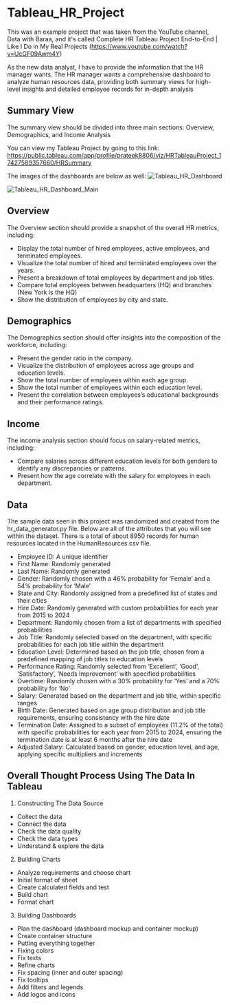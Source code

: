 # Tableau_HR_Project
This was an example project that was taken from the YouTube channel, Data with Baraa, and it's called Complete HR Tableau Project End-to-End | Like I Do in My Real Projects (https://www.youtube.com/watch?v=UcGF09Awm4Y)

As the new data analyst, I have to provide the information that the HR manager wants. The HR manager wants a comprehensive dashboard to analyze human resources data, providing both summary views for high-level insights and detailed employee records for in-depth analysis

## Summary View
The summary view should be divided into three main sections: Overview, Demographics, and Income Analysis

You can view my Tableau Project by going to this link: https://public.tableau.com/app/profile/prateek8806/viz/HRTableauProject_17427589357660/HRSummary

The images of the dashboards are below as well:
![Tableau_HR_Dashboard](https://github.com/user-attachments/assets/8a73cd40-b4fb-44c7-ab78-6bbcff533aef)

![Tableau_HR_Dashboard_Main](https://github.com/user-attachments/assets/34fdc866-8034-43d9-8db7-4859ade32195)


## Overview
The Overview section should provide a snapshot of the overall HR metrics, including:
- Display the total number of hired employees, active employees, and terminated employees.
- Visualize the total number of hired and terminated employees over the years.
- Present a breakdown of total employees by department and job titles.
- Compare total employees between headquarters (HQ) and branches (New York is the HQ)
- Show the distribution of employees by city and state.

## Demographics
The Demographics section should offer insights into the composition of the workforce, including:
- Present the gender ratio in the company.
- Visualize the distribution of employees across age groups and education levels.
- Show the total number of employees within each age group.
- Show the total number of employees within each education level.
- Present the correlation between employees’s educational backgrounds and their performance ratings.

## Income
The income analysis section should focus on salary-related metrics, including:
- Compare salaries across different education levels for both genders to identify any discrepancies or patterns.
- Present how the age correlate with the salary for employees in each department.

## Data
The sample data seen in this project was randomized and created from the hr_data_generator.py file. Below are all of the attributes that you will see within the dataset. There is a total of about 8950 records for human resources located in the HumanResources.csv file.
- Employee ID: A unique identifier
- First Name: Randomly generated
- Last Name: Randomly generated
- Gender: Randomly chosen with a 46% probability for ‘Female’ and a 54% probability for ‘Male’
- State and City: Randomly assigned from a predefined list of states and their cities
- Hire Date: Randomly generated with custom probabilities for each year from 2015 to 2024
- Department: Randomly chosen from a list of departments with specified probabilities
- Job Title: Randomly selected based on the department, with specific probabilities for each job title within the department
- Education Level: Determined based on the job title, chosen from a predefined mapping of job titles to education levels
- Performance Rating: Randomly selected from ‘Excellent’, ‘Good’, ‘Satisfactory’, ‘Needs Improvement’ with specified probabilities
- Overtime: Randomly chosen with a 30% probability for ‘Yes’ and a 70% probability for ‘No’
- Salary: Generated based on the department and job title, within specific ranges
- Birth Date: Generated based on age group distribution and job title requirements, ensuring consistency with the hire date
- Termination Date: Assigned to a subset of employees (11.2% of the total) with specific probabilities for each year from 2015 to 2024, ensuring the termination date is at least 6 months after the hire date
- Adjusted Salary: Calculated based on gender, education level, and age, applying specific multipliers and increments

## Overall Thought Process Using The Data In Tableau
1) Constructing The Data Source
- Collect the data
- Connect the data
- Check the data quality
- Check the data types
- Understand & explore the data
  
2) Building Charts
- Analyze requirements and choose chart
- Initial format of sheet
- Create calculated fields and test
- Build chart
- Format chart
  
3) Building Dashboards
- Plan the dashboard (dashboard mockup and container mockup)
- Create container structure
- Putting everything together
- Fixing colors
- Fix texts
- Refine charts
- Fix spacing (inner and outer spacing)
- Fix tooltips
- Add filters and legends
- Add logos and icons
